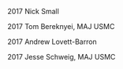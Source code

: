 2017 Nick Small

2017 Tom Bereknyei, MAJ USMC

2017 Andrew Lovett-Barron

2017 Jesse Schweig, MAJ USMC

